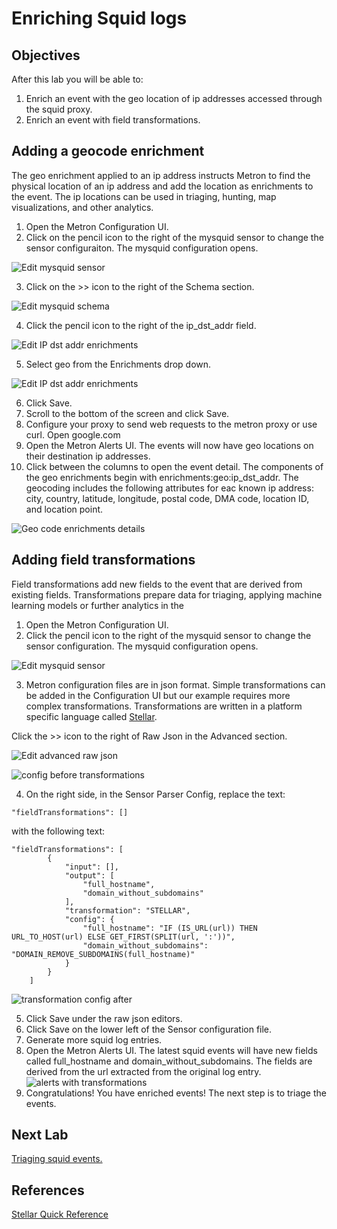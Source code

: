 # Enriching Squid logs
## Objectives
After this lab you will be able to:
 1. Enrich an event with the geo location of ip addresses accessed through the squid proxy. 
 2. Enrich an event with field transformations.
## Adding a geocode enrichment
The geo enrichment applied to an ip address instructs Metron to find the physical location of an ip address and add the location as enrichments to the event.  The ip locations can be used in triaging, hunting, map visualizations, and other analytics. 
1. Open the Metron Configuration UI.
2. Click on the pencil icon to the right of the mysquid sensor to change the sensor configuraiton.  The mysquid configuration opens.

![Edit mysquid sensor](images/edit_mysquid.png)

3. Click on the >> icon to the right of the Schema section.

![Edit mysquid schema](images/edit_schema.png)


4. Click the pencil icon to the right of the ip_dst_addr field.

![Edit IP dst addr enrichments](images/edit_ip_dst_addr_enrich.png)


5. Select geo from the Enrichments drop down.   

![Edit IP dst addr enrichments](images/ip_dst_addr_geo.png)

6. Click Save.
7. Scroll to the bottom of the screen and click Save.
8. Configure your proxy to send web requests to the metron proxy or use curl.  Open google.com 
9. Open the Metron Alerts UI.  The events will now have geo locations on their destination ip addresses.
10. Click between the columns to open the event detail.   The components of the geo enrichments begin with enrichments:geo:ip_dst_addr.   The geocoding includes the following attributes for eac known ip address: city, country, latitude, longitude, postal code, DMA code, location ID, and location point. 

![Geo code enrichments details](images/geo_code_enrich_detail.png)

## Adding field transformations
Field transformations add new fields to the event that are derived from existing fields.   Transformations prepare data for triaging, applying machine learning models or further analytics in the     
1. Open the Metron Configuration UI.
2. Click the pencil icon to the right of the mysquid sensor to change the sensor configuration.  The mysquid configuration opens.

![Edit mysquid sensor](images/edit_mysquid.png)

3. Metron configuration files are in json format.   Simple transformations can be added in the Configuration UI but our example requires more complex transformations.   Transformations are written in a platform specific language called [Stellar](https://docs.hortonworks.com/HDPDocuments/HCP1/HCP-1.5.0/bk_stellar-quick-ref/bk_stellar-quick-ref.pdf).

Click the >> icon to the right of Raw Json in the Advanced section. 

![Edit advanced raw json](images/edit_advanced_raw_json.png)


![config before transformations](images/transformations_config_before.png)

4. On the right side, in the Sensor Parser Config, replace the text:
```
"fieldTransformations": []
```
with the following text:
```
"fieldTransformations": [
		{
			"input": [],
			"output": [
				"full_hostname",
				"domain_without_subdomains"
			],
			"transformation": "STELLAR",
			"config": {
				"full_hostname": "IF (IS_URL(url)) THEN URL_TO_HOST(url) ELSE GET_FIRST(SPLIT(url, ':'))",
				"domain_without_subdomains": "DOMAIN_REMOVE_SUBDOMAINS(full_hostname)"
			}
		}
	]
```

![transformation config after](images/transformation_config_after.png)

5. Click Save under the raw json editors. 
6. Click Save on the lower left of the Sensor configuration file.
7. Generate more squid log entries.
8. Open the Metron Alerts UI.  The latest squid events will have new fields called full_hostname and domain_without_subdomains.  The fields are derived from the url extracted from the original log entry. 
![alerts with transformations](images/alerts_with_transformations.png)
9.  Congratulations!   You have enriched events!  The next step is to triage the events.

## Next Lab
[Triaging squid events.](../04_TriagingSquid/README.md)

## References

[Stellar Quick Reference](https://docs.hortonworks.com/HDPDocuments/HCP1/HCP-1.5.0/bk_stellar-quick-ref/bk_stellar-quick-ref.pdf)

